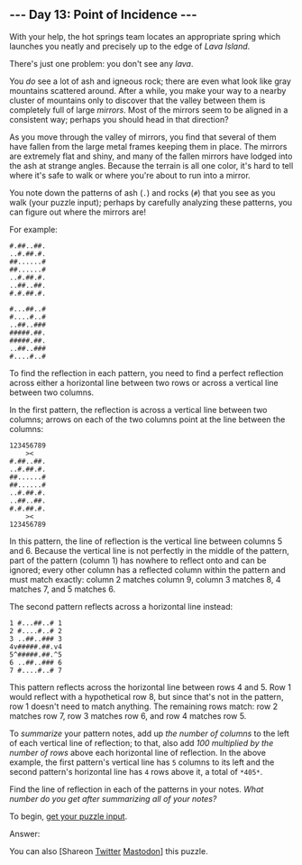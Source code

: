 
--- Day 13: Point of Incidence ---
----------------------------------

With your help, the hot springs team locates an appropriate spring which launches you neatly and precisely up to the edge of *Lava Island*.


There's just one problem: you don't see any *lava*.


You *do* see a lot of ash and igneous rock; there are even what look like gray mountains scattered around. After a while, you make your way to a nearby cluster of mountains only to discover that the valley between them is completely full of large *mirrors*. Most of the mirrors seem to be aligned in a consistent way; perhaps you should head in that direction?


As you move through the valley of mirrors, you find that several of them have fallen from the large metal frames keeping them in place. The mirrors are extremely flat and shiny, and many of the fallen mirrors have lodged into the ash at strange angles. Because the terrain is all one color, it's hard to tell where it's safe to walk or where you're about to run into a mirror.


You note down the patterns of ash (`.`) and rocks (`#`) that you see as you walk (your puzzle input); perhaps by carefully analyzing these patterns, you can figure out where the mirrors are!


For example:



```
#.##..##.
..#.##.#.
##......#
##......#
..#.##.#.
..##..##.
#.#.##.#.

#...##..#
#....#..#
..##..###
#####.##.
#####.##.
..##..###
#....#..#

```

To find the reflection in each pattern, you need to find a perfect reflection across either a horizontal line between two rows or across a vertical line between two columns.


In the first pattern, the reflection is across a vertical line between two columns; arrows on each of the two columns point at the line between the columns:



```
123456789
    ><   
#.##..##.
..#.##.#.
##......#
##......#
..#.##.#.
..##..##.
#.#.##.#.
    ><   
123456789

```

In this pattern, the line of reflection is the vertical line between columns 5 and 6. Because the vertical line is not perfectly in the middle of the pattern, part of the pattern (column 1) has nowhere to reflect onto and can be ignored; every other column has a reflected column within the pattern and must match exactly: column 2 matches column 9, column 3 matches 8, 4 matches 7, and 5 matches 6.


The second pattern reflects across a horizontal line instead:



```
1 #...##..# 1
2 #....#..# 2
3 ..##..### 3
4v#####.##.v4
5^#####.##.^5
6 ..##..### 6
7 #....#..# 7

```

This pattern reflects across the horizontal line between rows 4 and 5. Row 1 would reflect with a hypothetical row 8, but since that's not in the pattern, row 1 doesn't need to match anything. The remaining rows match: row 2 matches row 7, row 3 matches row 6, and row 4 matches row 5.


To *summarize* your pattern notes, add up *the number of columns* to the left of each vertical line of reflection; to that, also add *100 multiplied by the number of rows* above each horizontal line of reflection. In the above example, the first pattern's vertical line has `5` columns to its left and the second pattern's horizontal line has `4` rows above it, a total of `*405*`.


Find the line of reflection in each of the patterns in your notes. *What number do you get after summarizing all of your notes?*



To begin, [get your puzzle input](13/input).


Answer:  


You can also [Shareon
 [Twitter](https://twitter.com/intent/tweet?text=%22Point+of+Incidence%22+%2D+Day+13+%2D+Advent+of+Code+2023&url=https%3A%2F%2Fadventofcode%2Ecom%2F2023%2Fday%2F13&related=ericwastl&hashtags=AdventOfCode)
[Mastodon](javascript:void(0);)] this puzzle.


